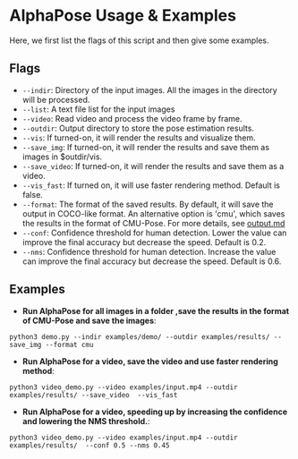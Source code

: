 AlphaPose Usage & Examples
====================================

Here, we first list the flags of this script and then give some examples.

## Flags
- `--indir`: Directory of the input images. All the images in the directory will be processed.
- `--list`: A text file list for the input images
- `--video`: Read video and process the video frame by frame.
- `--outdir`: Output directory to store the pose estimation results.
- `--vis`: If turned-on, it will render the results and visualize them.
- `--save_img`: If turned-on, it will render the results and save them as images in $outdir/vis. 
- `--save_video`: If turned-on, it will render the results and save them as a video.
- `--vis_fast`: If turned on, it will use faster rendering method. Default is false.
- `--format`: The format of the saved results. By default, it will save the output in COCO-like format. An alternative option is 'cmu', which saves the results in the format of CMU-Pose. For more details, see [output.md](output.md)
- `--conf`: Confidence threshold for human detection. Lower the value can improve the final accuracy but decrease the speed. Default is 0.2.
- `--nms`: Confidence threshold for human detection. Increase the value can improve the final accuracy but decrease the speed. Default is 0.6.

## Examples
- **Run AlphaPose for all images in a folder ,save the results in the format of CMU-Pose and save the images**:
```
python3 demo.py --indir examples/demo/ --outdir examples/results/ --save_img --format cmu
```
- **Run AlphaPose for a video, save the video and use faster rendering method**:
```
python3 video_demo.py --video examples/input.mp4 --outdir examples/results/ --save_video  --vis_fast
```
- **Run AlphaPose for a video, speeding up by increasing the confidence and lowering the NMS threshold.**:
```
python3 video_demo.py --video examples/input.mp4 --outdir examples/results/  --conf 0.5 --nms 0.45
```
